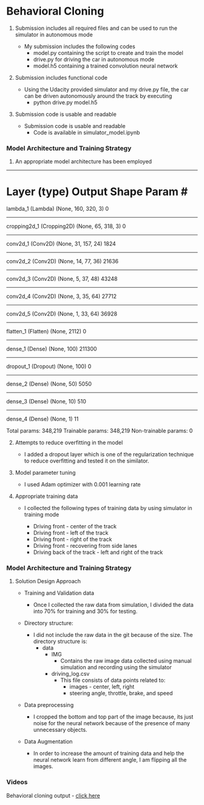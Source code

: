 [//]: # (Image References)

[video1]: ./output_videos/output.mp4 "Video"

# Behavioral Cloning

1. Submission includes all required files and can be used to run the simulator in autonomous mode

    - My submission includes the following codes
        - model.py containing the script to create and train the model
        - drive.py for driving the car in autonomous mode
        - model.h5 containing a trained convolution neural network

2. Submission includes functional code

    - Using the Udacity provided simulator and my drive.py file, the car can be driven autonomously around the track by executing
        - python drive.py model.h5

3. Submission code is usable and readable

    - Submission code is usable and readable
        - Code is available in simulator_model.ipynb

### Model Architecture and Training Strategy

1. An appropriate model architecture has been employed



_________________________________________________________________
Layer (type)                 Output Shape              Param #   
=================================================================
lambda_1 (Lambda)            (None, 160, 320, 3)       0         
_________________________________________________________________
cropping2d_1 (Cropping2D)    (None, 65, 318, 3)        0         
_________________________________________________________________
conv2d_1 (Conv2D)            (None, 31, 157, 24)       1824      
_________________________________________________________________
conv2d_2 (Conv2D)            (None, 14, 77, 36)        21636     
_________________________________________________________________
conv2d_3 (Conv2D)            (None, 5, 37, 48)         43248     
_________________________________________________________________
conv2d_4 (Conv2D)            (None, 3, 35, 64)         27712     
_________________________________________________________________
conv2d_5 (Conv2D)            (None, 1, 33, 64)         36928     
_________________________________________________________________
flatten_1 (Flatten)          (None, 2112)              0         
_________________________________________________________________
dense_1 (Dense)              (None, 100)               211300    
_________________________________________________________________
dropout_1 (Dropout)          (None, 100)               0         
_________________________________________________________________
dense_2 (Dense)              (None, 50)                5050      
_________________________________________________________________
dense_3 (Dense)              (None, 10)                510       
_________________________________________________________________
dense_4 (Dense)              (None, 1)                 11        




Total params: 348,219
Trainable params: 348,219
Non-trainable params: 0


2. Attempts to reduce overfitting in the model

    - I added a dropout layer which is one of the regularization technique to reduce overfitting and tested it on the similator.

3. Model parameter tuning

    - I used Adam optimizer with 0.001 learning rate

4. Appropriate training data

    - I collected the following types of training data by using simulator in training mode

        - Driving front - center of the track
        - Driving front - left of the track
        - Driving front - right of the track
        - Driving front - recovering from side lanes
        - Driving back of the track - left and right of the track

### Model Architecture and Training Strategy

1. Solution Design Approach

    - Training and Validation data
        - Once I collected the raw data from simulation, I divided the data into 70% for training and 30% for testing.

    - Directory structure:
        - I did not include the raw data in the git because of the size. The directory structure is:
            - data
                - IMG
                    - Contains the raw image data collected using manual simulation and recording using the simulator
                - driving_log.csv
                    - This file consists of data points related to:
                        - images - center, left, right
                        - steering angle, throttle, brake, and speed


    - Data preprocessing
        - I cropped the bottom and top part of the image because, its just noise for the neural network because of the presence of many unnecessary objects.
    
    - Data Augmentation
        - In order to increase the amount of training data and help the neural network learn from different angle, I am flipping all the images.

### Videos

Behavioral cloning output - [click here][video1]